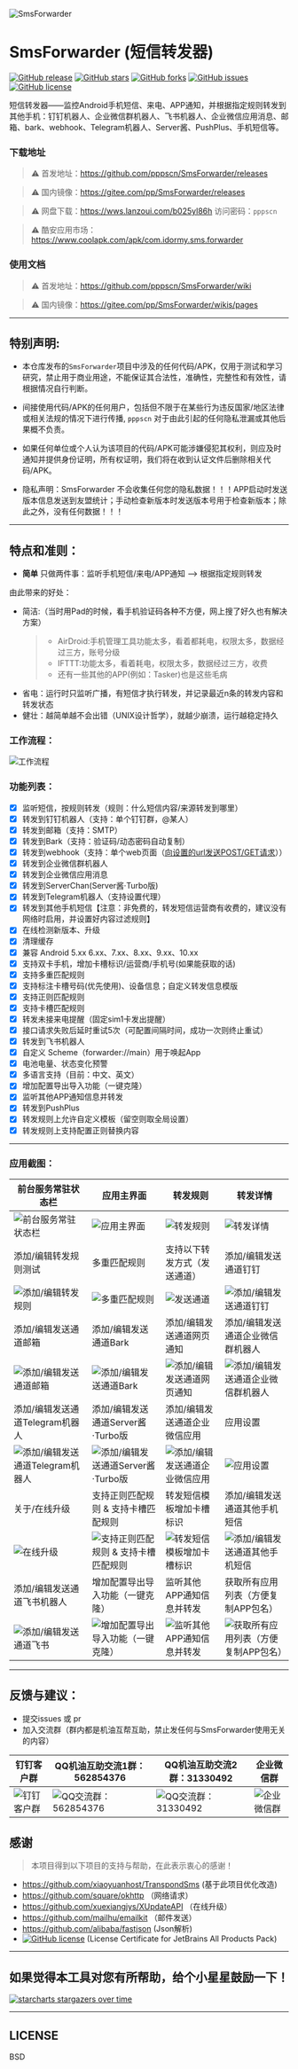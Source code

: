 ![SmsForwarder](pic/SmsForwarder.png)

# SmsForwarder (短信转发器)

[![GitHub release](https://img.shields.io/github/release/pppscn/SmsForwarder.svg)](https://github.com/pppscn/SmsForwarder/releases) [![GitHub stars](https://img.shields.io/github/stars/pppscn/SmsForwarder)](https://github.com/pppscn/SmsForwarder/stargazers) [![GitHub forks](https://img.shields.io/github/forks/pppscn/SmsForwarder)](https://github.com/pppscn/SmsForwarder/network/members) [![GitHub issues](https://img.shields.io/github/issues/pppscn/SmsForwarder)](https://github.com/pppscn/SmsForwarder/issues) [![GitHub license](https://img.shields.io/github/license/pppscn/SmsForwarder)](https://github.com/pppscn/SmsForwarder/blob/main/LICENSE)

短信转发器——监控Android手机短信、来电、APP通知，并根据指定规则转发到其他手机：钉钉机器人、企业微信群机器人、飞书机器人、企业微信应用消息、邮箱、bark、webhook、Telegram机器人、Server酱、PushPlus、手机短信等。

### 下载地址

> ⚠ 首发地址：https://github.com/pppscn/SmsForwarder/releases

> ⚠ 国内镜像：https://gitee.com/pp/SmsForwarder/releases

> ⚠ 网盘下载：https://wws.lanzoui.com/b025yl86h 访问密码：`pppscn`

> ⚠ 酷安应用市场：https://www.coolapk.com/apk/com.idormy.sms.forwarder

### 使用文档

> ⚠ 首发地址：https://github.com/pppscn/SmsForwarder/wiki

> ⚠ 国内镜像：https://gitee.com/pp/SmsForwarder/wikis/pages

--------

## 特别声明:

* 本仓库发布的`SmsForwarder`项目中涉及的任何代码/APK，仅用于测试和学习研究，禁止用于商业用途，不能保证其合法性，准确性，完整性和有效性，请根据情况自行判断。

* 间接使用代码/APK的任何用户，包括但不限于在某些行为违反国家/地区法律或相关法规的情况下进行传播, `pppscn` 对于由此引起的任何隐私泄漏或其他后果概不负责。

* 如果任何单位或个人认为该项目的代码/APK可能涉嫌侵犯其权利，则应及时通知并提供身份证明，所有权证明，我们将在收到认证文件后删除相关代码/APK。

* 隐私声明：SmsForwarder 不会收集任何您的隐私数据！！！APP启动时发送版本信息发送到友盟统计；手动检查新版本时发送版本号用于检查新版本；除此之外，没有任何数据！！！

--------

## 特点和准则：

* **简单** 只做两件事：监听手机短信/来电/APP通知 --> 根据指定规则转发

由此带来的好处：

* 简洁:（当时用Pad的时候，看手机验证码各种不方便，网上搜了好久也有解决方案）
  > + AirDroid:手机管理工具功能太多，看着都耗电，权限太多，数据经过三方，账号分级
  > + IFTTT:功能太多，看着耗电，权限太多，数据经过三方，收费
  > + 还有一些其他的APP(例如：Tasker)也是这些毛病
* 省电：运行时只监听广播，有短信才执行转发，并记录最近n条的转发内容和转发状态
* 健壮：越简单越不会出错（UNIX设计哲学），就越少崩溃，运行越稳定持久

### 工作流程：

![工作流程](pic/working_principle.png "工作流程")

### 功能列表：

- [x] 监听短信，按规则转发（规则：什么短信内容/来源转发到哪里）
- [x] 转发到钉钉机器人（支持：单个钉钉群，@某人）
- [x] 转发到邮箱（支持：SMTP）
- [x] 转发到Bark（支持：验证码/动态密码自动复制）
- [x] 转发到webhook（支持：单个web页面（[向设置的url发送POST/GET请求](doc/POST_WEB.md)））
- [x] 转发到企业微信群机器人
- [x] 转发到企业微信应用消息
- [x] 转发到ServerChan(Server酱·Turbo版)
- [x] 转发到Telegram机器人（支持设置代理）
- [x] 转发到其他手机短信【注意：非免费的，转发短信运营商有收费的，建议没有网络时启用，并设置好内容过滤规则】
- [x] 在线检测新版本、升级
- [x] 清理缓存
- [x] 兼容 Android 5.xx 6.xx、7.xx、8.xx、9.xx、10.xx
- [x] 支持双卡手机，增加卡槽标识/运营商/手机号(如果能获取的话)
- [x] 支持多重匹配规则
- [x] 支持标注卡槽号码(优先使用)、设备信息；自定义转发信息模版
- [x] 支持正则匹配规则
- [x] 支持卡槽匹配规则
- [x] 转发未接来电提醒（固定sim1卡发出提醒）
- [x] 接口请求失败后延时重试5次（可配置间隔时间，成功一次则终止重试）
- [x] 转发到飞书机器人
- [x] 自定义 Scheme（forwarder://main）用于唤起App
- [x] 电池电量、状态变化预警
- [x] 多语言支持（目前：中文、英文）
- [x] 增加配置导出导入功能（一键克隆）
- [x] 监听其他APP通知信息并转发
- [x] 转发到PushPlus
- [x] 转发规则上允许自定义模板（留空则取全局设置）
- [x] 转发规则上支持配置正则替换内容

--------

### 应用截图：

| 前台服务常驻状态栏 | 应用主界面 | 转发规则 | 转发详情 |
|  ----  | ----  |  ----  | ----  |
| ![前台服务常驻状态栏](pic/taskbar.jpg "前台服务常驻状态栏") | ![应用主界面](pic/main.png "应用主界面") | ![转发规则](pic/rule.jpg "转发规则") | ![转发详情](pic/maindetail.jpg "转发详情") |
| 添加/编辑转发规则测试 | 多重匹配规则 | 支持以下转发方式（发送通道） | 添加/编辑发送通道钉钉 |
| ![添加/编辑转发规则](pic/ruleset.png "添加/编辑转发规则") | ![多重匹配规则](pic/multimatch.png "多重匹配规则") | ![发送通道](pic/sender.jpg "发送通道") | ![添加/编辑发送通道钉钉](pic/sendersetdingding.jpg "添加/编辑发送通道钉钉") |
| 添加/编辑发送通道邮箱 | 添加/编辑发送通道Bark | 添加/编辑发送通道网页通知 | 添加/编辑发送通道企业微信群机器人 |
| ![添加/编辑发送通道邮箱](pic/sendersetemail.jpg "添加/编辑发送通道邮箱") | ![添加/编辑发送通道Bark](pic/sendersetbark.png "添加/编辑发送通道Bark") | ![添加/编辑发送通道网页通知](pic/sendersetwebnotify.jpg "添加/编辑发送通道网页通知") | ![添加/编辑发送通道企业微信群机器人](pic/sendersetqywechat.jpg "添加/编辑发送通道企业微信群机器人") |
| 添加/编辑发送通道Telegram机器人 | 添加/编辑发送通道Server酱·Turbo版 | 添加/编辑发送通道企业微信应用 | 应用设置 |
| ![添加/编辑发送通道Telegram机器人](pic/sendertelegram.jpg "添加/编辑发送通道Telegram机器人") | ![添加/编辑发送通道Server酱·Turbo版](pic/senderserverchan.jpg "添加/编辑发送通道Server酱·Turbo版") | ![添加/编辑发送通道企业微信应用](pic/sendersetqywxapp.jpg "添加/编辑发送通道企业微信应用") | ![应用设置](pic/setting.jpg "应用设置") |
| 关于/在线升级 | 支持正则匹配规则 & 支持卡槽匹配规则 | 转发短信模板增加卡槽标识 | 添加/编辑发送通道其他手机短信 |
| ![在线升级](pic/update.jpg "在线升级") | ![支持正则匹配规则 & 支持卡槽匹配规则](pic/regex.jpg "支持正则匹配规则 & 支持卡槽匹配规则") | ![转发短信模板增加卡槽标识](pic/siminfo.jpg "转发短信模板增加卡槽标识") | ![添加/编辑发送通道其他手机短信](pic/sendersetsms.jpg "添加/编辑发送通道其他手机短信") |
| 添加/编辑发送通道飞书机器人 | 增加配置导出导入功能（一键克隆） | 监听其他APP通知信息并转发 | 获取所有应用列表（方便复制APP包名）|
| ![添加/编辑发送通道飞书](pic/senderfeishu.png "添加/编辑发送通道飞书") | ![增加配置导出导入功能（一键克隆）](pic/clone.png "增加配置导出导入功能（一键克隆）") | ![监听其他APP通知信息并转发](pic/app_notify.png "监听其他APP通知信息并转发") | ![获取所有应用列表（方便复制APP包名）](pic/app_list.png "获取所有应用列表（方便复制APP包名）") |

--------

## 反馈与建议：

+ 提交issues 或 pr
+ 加入交流群（群内都是机油互帮互助，禁止发任何与SmsForwarder使用无关的内容）

| 钉钉客户群 | QQ机油互助交流1群：562854376 | QQ机油互助交流2群：31330492 | 企业微信群 |
|  ----  |  ----  | ----  | ----  |
| ![钉钉客户群](pic/dingtalk.png "钉钉客户群") | ![QQ交流群：562854376](pic/qqgroup_1.jpg "QQ交流群：562854376") | ![QQ交流群：31330492](pic/qqgroup_2.jpg "QQ交流群：31330492") | ![企业微信群](pic/qywechat.png "企业微信群") |

## 感谢

> 本项目得到以下项目的支持与帮助，在此表示衷心的感谢！

+ https://github.com/xiaoyuanhost/TranspondSms (基于此项目优化改造)
+ https://github.com/square/okhttp （网络请求）
+ https://github.com/xuexiangjys/XUpdateAPI （在线升级）
+ https://github.com/mailhu/emailkit （邮件发送）
+ https://github.com/alibaba/fastjson (Json解析)
+ [![GitHub license](https://resources.jetbrains.com/storage/products/company/brand/logos/jb_beam.svg?_ga=2.126618957.1361252949.1638261367-1417196221.1635638144&_gl=1*1pfl3dq*_ga*MTQxNzE5NjIyMS4xNjM1NjM4MTQ0*_ga_V0XZL7QHEB*MTYzODMzMjA4OC43LjAuMTYzODMzMjA5Ny4w)](https://jb.gg/OpenSourceSupport)  (License Certificate for JetBrains All Products Pack)

--------

## 如果觉得本工具对您有所帮助，给个小星星鼓励一下！

[![starcharts stargazers over time](https://starchart.cc/pppscn/SmsForwarder.svg)](https://github.com/pppscn/SmsForwarder)

--------

## LICENSE

BSD